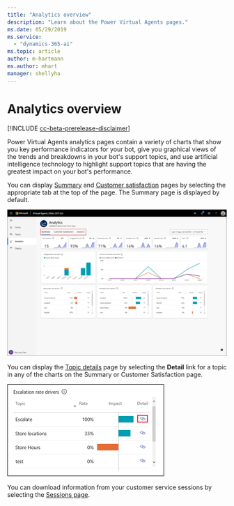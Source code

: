 ```yaml
---
title: "Analytics overview"
description: "Learn about the Power Virtual Agents pages."
ms.date: 05/29/2019
ms.service:
  - "dynamics-365-ai"
ms.topic: article
author: m-hartmann
ms.author: mhart
manager: shellyha
---
```


# Analytics overview

[!INCLUDE [cc-beta-prerelease-disclaimer](includes/cc-beta-prerelease-disclaimer.md)]

Power Virtual Agents analytics pages contain a variety of charts that show you key performance indicators for your bot, give you graphical views of the trends and breakdowns in your bot's support topics, and use artificial intelligence technology to highlight support topics that are having the greatest impact on your bot's performance.

You can display [Summary](analytics-summary.md) and [Customer satisfaction](analytics-CSAT.md) pages by selecting the appropriate tab at the top of the page. The Summary page is displayed by default.

![Page navigation](media/dashboard-tabs.png)

You can display the [Topic details](analytics-topic-details.md) page by selecting the **Detail** link for a topic in any of the charts on the Summary or Customer Satisfaction page.

![Topic details link](media/topic-details-link.png)

You can download information from your customer service sessions by selecting the [Sessions page](analytics-sessions.md).
